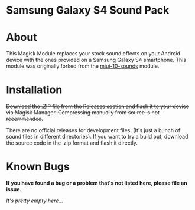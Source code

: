# Samsung Galaxy S4 Sound Pack

# About
This Magisk Module replaces your stock sound effects on your Android device with the ones provided on a Samsung Galaxy S4 smartphone. This module was originally forked from the [miui-10-sounds](https://www.github.com/Magisk-Modules-Repo/miui-10-sounds) module.

# Installation
<s>Download the .ZIP file from the [Releases section](https://gitlab.com/Plexer0/samsung-galaxy-s4-sounds/-/releases) and flash it to your device via Magisk Manager.
Compressing manually from source is not recommended.</s>

There are no official releases for development files. (It's just a bunch of sound files in different directories). If you want to try a build out, download the source code in the .zip format and flash it directly.

# Known Bugs
**If you have found a bug or a problem that's not listed here, please file an issue.**

_It's pretty empty here..._

